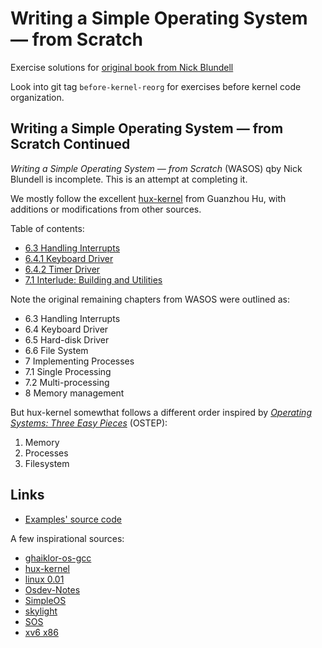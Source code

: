# Writing a Simple Operating System — from Scratch

Exercise solutions for [original book from Nick Blundell](http://www.cs.bham.ac.uk/~exr/lectures/opsys/10_11/lectures/os-dev.pdf)

Look into git tag `before-kernel-reorg` for exercises before kernel code organization.

## Writing a Simple Operating System — from Scratch Continued

*Writing a Simple Operating System — from Scratch* (WASOS) qby Nick Blundell is
incomplete. This is an attempt at completing it.

We mostly follow the excellent
[hux-kernel](https://github.com/josehu07/hux-kernel) from Guanzhou Hu, with
additions or modifications from other sources.

Table of contents:

- [6.3 Handling Interrupts](doc/6.3.Handling_Interrupts.md)
- [6.4.1 Keyboard Driver](doc/6.4.1.Keyboard_Driver.md)
- [6.4.2 Timer Driver](doc/6.4.2.Timer_Driver.md)
- [7.1 Interlude: Building and Utilities](doc/7.1.Building_and_Utilities.md)

Note the original remaining chapters from WASOS were outlined as:

- 6.3 Handling Interrupts
- 6.4 Keyboard Driver
- 6.5 Hard-disk Driver
- 6.6 File System
- 7 Implementing Processes
- 7.1 Single Processing
- 7.2 Multi-processing
- 8 Memory management

But hux-kernel somewthat follows a different order inspired by [*Operating
Systems: Three Easy Pieces*](http://pages.cs.wisc.edu/~remzi/OSTEP/) (OSTEP):

1. Memory
2. Processes
3. Filesystem

## Links

- [Examples' source code](https://github.com/tcharding/os-from-scratch/blob/master/examples/asm/)

A few inspirational sources:

- [ghaiklor-os-gcc](https://github.com/ghaiklor/ghaiklor-os-gcc)
- [hux-kernel](https://github.com/josehu07/hux-kernel)
- [linux 0.01](https://kernel.org/pub/linux/kernel/Historic/)
- [Osdev-Notes](https://github.com/dreamos82/Osdev-Notes)
- [SimpleOS](https://github.com/zzhiyi/SimpleOS)
- [skylight](https://github.com/austanss/skylight)
- [SOS](https://sos.enix.org/)
- [xv6 x86](https://github.com/mit-pdos/xv6-public)
